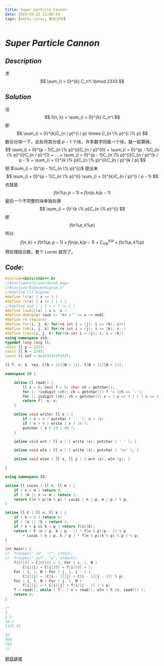 ```yaml
---
title: Super particle Cannon
date: 2019-03-22 21:06:59
tags: [math, Lucas, 数论分块]
---
```


# $Super$ $Particle$ $Cannon$



## $Description$

求
$$
\sum_{i = 0}^{k} C_n^i \bmod 2333
$$



## $Solution$

设 
$$
f(n, k) = \sum_{i = 0}^{k} C_n^i
$$
即
$$
\sum_{i = 0}^{k}C_{n / p}^{i / p} \times C_{n \% p}^{i \% p}
$$
数论分块一下，此处将其分成 $p - 1$ 个块，许多数字同属一个块，就一起算掉。
$$
\sum_{i = 0}^{p - 1}C_{n \% p}^{i}C_{n / p}^{0} + \sum_{i = 0}^{p - 1}C_{n \% p}^{i}C_{n / p}^{1} + ... + \sum_{i = 0}^{p - 1}C_{n \% p}^{i}C_{n / p}^{k / p - 1} + \sum_{i = 0}^{k \% p}C_{n \% p}^{i}C_{n / p}^{k / p}
$$
把 $\sum_{i = 0}^{p - 1}C_{n \% p}^{i}$ 提出来
$$
\sum_{i = 0}^{p - 1}C_{n \% p}^{i} \sum_{i = 0}^{k}C_{n / p}^{i / p - 1}
$$
也就是
$$
f(n \% p, p - 1) \times f(n / p, k / p - 1)
$$
最后一个不完整的块单独处理
$$
\sum_{i = 0}^{k \% p}C_{n \% p}^{i}
$$
即
$$
f(n \% p,k \% p)
$$
所以
$$
f(n, k) = f(n \% p, p - 1) \times f(n / p, k / p - 1) + C_{n / p}^{k / p} \times f(n \% p, k \% p)
$$
预处理组合数，套个 $Lucas$ 就完了。



## $Code:$

```cpp
#include<bits/stdc++.h>
//#include<tr1/unordered_map>
//#include"Bignum/bignum.h"
//#define lll bignum
#define ls(x) ( x << 1 )
#define rs(x) ( x << 1 | 1 )
//#define mid ( ( l + r ) >> 1 )
#define lowbit(x) ( x & -x )
#define debug(x) cout << "#x = " << x << endl
#define re register
#define For(i, j, k) for(re int i = (j); i <= (k); i++)
#define foR(i, j, k) for(re int i = (j); i >= (k); i--)
#define Cross(i, j, k) for(re int i = (j); i; i = (k))
using namespace std;
typedef long long ll;
const ll p = 2333;
const ll N = 2345;
const ll inf = 0x3f3f3f3f3f3f;

ll T, n, k, res, C[N + 11][N + 11], f[N + 11][N + 11];

namespace IO {

    inline ll read() {
        ll x = 0; bool f = 0; char ch = getchar();
        for (; !isdigit (ch); ch = getchar()) f ^= (ch == '-');
        for (; isdigit (ch); ch = getchar()) x = ( x << 3 ) + ( x << 1 ) + ( ch ^ 48 );
        return f? -x: x;
    }

    inline void write( ll x ) {
        if ( x < 0 ) putchar ( '-' ), x = -x;
        if ( x > 9 ) write ( x / 10 );
        putchar ( x % 10 | 48 );
    }

    inline void wrn ( ll x ) { write (x); putchar ( ' ' ); }

    inline void wln ( ll x ) { write (x); putchar ( '\n' ); }

    inline void wlnn ( ll x, ll y ) { wrn (x), wln (y); }

}

using namespace IO;

inline ll Lucas ( ll n, ll m ) {
    if ( n < m ) return 0;
    if ( !m || n == m ) return 1;
    return C[n % p][m % p] * Lucas ( n / p, m / p ) % p;
}

inline ll F ( ll n, ll k ) {
    if ( k < 0 ) return 0;
    if ( !n || !k ) return 1;
    if ( n < p && k < p ) return f[n][k];
    return ( F (n / p, k / p - 1) * f[n % p][p - 1] % p 
        + Lucas ( n / p, k / p ) * f[n % p][k % p] % p ) % p;
}

int main() {
//  freopen(".in", "r", stdin);
//  freopen(".out", "w", stdout);
    f[0][0] = C[0][0] = 1; For ( i, 1, N )
        C[i][i] = C[i][0] = f[i][0] = 1;
    For ( i, 1, N ) For ( j, 1, i - 1 )
        C[i][j] = (C[i - 1][j] + C[i - 1][j - 1]) % p;
    For ( i, 0, N ) For ( j, 1, N ) 
        f[i][j] = ( C[i][j] + f[i][j - 1] ) % p;
    T = read(); while ( T-- ) n = read(), wln ( F (n, read()) );
    return 0;
}

/*
3
5 5
10 7
1145 14

32
968
763
*/
```

[题目链接](https://www.luogu.org/problemnew/show/P4345)